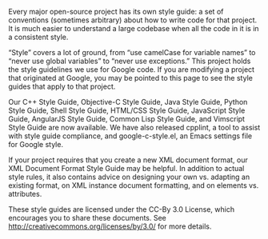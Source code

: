 Every major open-source project has its own style guide: a set of conventions (sometimes arbitrary) about how to write code for that project. It is much easier to understand a large codebase when all the code in it is in a consistent style.

“Style” covers a lot of ground, from “use camelCase for variable names” to “never use global variables” to “never use exceptions.” This project holds the style guidelines we use for Google code. If you are modifying a project that originated at Google, you may be pointed to this page to see the style guides that apply to that project.

Our C++ Style Guide, Objective-C Style Guide, Java Style Guide, Python Style Guide, Shell Style Guide, HTML/CSS Style Guide, JavaScript Style Guide, AngularJS Style Guide, Common Lisp Style Guide, and Vimscript Style Guide are now available. We have also released cpplint, a tool to assist with style guide compliance, and google-c-style.el, an Emacs settings file for Google style.

If your project requires that you create a new XML document format, our XML Document Format Style Guide may be helpful. In addition to actual style rules, it also contains advice on designing your own vs. adapting an existing format, on XML instance document formatting, and on elements vs. attributes.

These style guides are licensed under the CC-By 3.0 License, which encourages you to share these documents. See http://creativecommons.org/licenses/by/3.0/ for more details.
